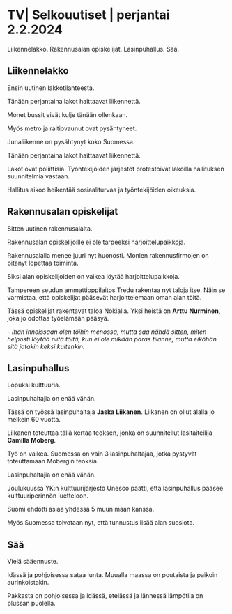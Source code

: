 TV\| Selkouutiset \| perjantai 2.2.2024
=======================================

Liikennelakko. Rakennusalan opiskelijat. Lasinpuhallus. Sää.

Liikennelakko
-------------

Ensin uutinen lakkotilanteesta.

Tänään perjantaina lakot haittaavat liikennettä.

Monet bussit eivät kulje tänään ollenkaan.

Myös metro ja raitiovaunut ovat pysähtyneet.

Junaliikenne on pysähtynyt koko Suomessa.

Tänään perjantaina lakot haittaavat liikennettä.

Lakot ovat poliittisia. Työntekijöiden järjestöt protestoivat lakoilla hallituksen suunnitelmia vastaan.

Hallitus aikoo heikentää sosiaaliturvaa ja työntekijöiden oikeuksia.

Rakennusalan opiskelijat
------------------------

Sitten uutinen rakennusalalta.

Rakennusalan opiskelijoille ei ole tarpeeksi harjoittelupaikkoja.

Rakennusalalla menee juuri nyt huonosti. Monien rakennusfirmojen on pitänyt lopettaa toiminta.

Siksi alan opiskelijoiden on vaikea löytää harjoittelupaikkoja.

Tampereen seudun ammattioppilaitos Tredu rakentaa nyt taloja itse. Näin se varmistaa, että opiskelijat pääsevät harjoittelemaan oman alan töitä.

Tässä opiskelijat rakentavat taloa Nokialla. Yksi heistä on **Arttu Nurminen**, joka jo odottaa työelämään pääsyä.

*- Ihan innoissaan olen töihin menossa, mutta saa nähdä sitten, miten helposti löytää niitä töitä, kun ei ole mikään paras tilanne, mutta eiköhän sitä jotakin keksi kuitenkin.*

Lasinpuhallus
-------------

Lopuksi kulttuuria.

Lasinpuhaltajia on enää vähän.

Tässä on työssä lasinpuhaltaja **Jaska Liikanen**. Liikanen on ollut alalla jo melkein 60 vuotta.

Liikanen toteuttaa tällä kertaa teoksen, jonka on suunnitellut lasitaiteilija **Camilla Moberg**.

Työ on vaikea. Suomessa on vain 3 lasinpuhaltajaa, jotka pystyvät toteuttamaan Mobergin teoksia.

Lasinpuhaltajia on enää vähän.

Joulukuussa YK:n kulttuurijärjestö Unesco päätti, että lasinpuhallus pääsee kulttuuriperinnön luetteloon.

Suomi ehdotti asiaa yhdessä 5 muun maan kanssa.

Myös Suomessa toivotaan nyt, että tunnustus lisää alan suosiota.

Sää
---

Vielä sääennuste.

Idässä ja pohjoisessa sataa lunta. Muualla maassa on poutaista ja paikoin aurinkoistakin.

Pakkasta on pohjoisessa ja idässä, etelässä ja lännessä lämpötila on plussan puolella.

